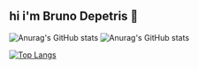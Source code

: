 ## hi i'm Bruno Depetris 👋


![Anurag's GitHub stats](https://github-readme-stats.vercel.app/api?username=Bruno-Depetris&show_icons=true&theme=tokyonight)
![Anurag's GitHub stats](https://github-readme-stats.vercel.app/api?username=Bruno-Depetris&show=reviews,discussions_started,discussions_answered,prs_merged,prs_merged_percentage)

[![Top Langs](https://github-readme-stats.vercel.app/api/top-langs/?username=Bruno-Depetris)](https://github.com/Bruno-Depetris/github-readme-stats)

<!--
**Bruno-Depetris/Bruno-Depetris** is a ✨ _special_ ✨ repository because its `README.md` (this file) appears on your GitHub profile.

Here are some ideas to get you started:

- 🔭 I’m currently working on ...
- 🌱 I’m currently learning ...
- 👯 I’m looking to collaborate on ...
- 🤔 I’m looking for help with ...
- 💬 Ask me about ...
- 📫 How to reach me: ...
- 😄 Pronouns: ...
- ⚡ Fun fact: ...
-->
